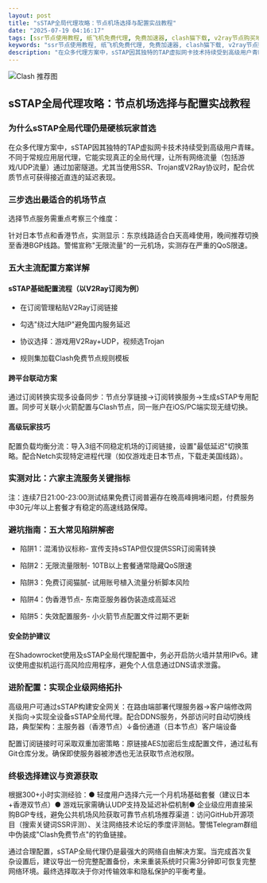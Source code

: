 ```yaml
---
layout: post
title: "sSTAP全局代理攻略：节点机场选择与配置实战教程"
date: "2025-07-19 04:16:17"
tags: [ssr节点使用教程, 纸飞机免费代理, 免费加速器, clash猫下载, v2ray节点购买地址, telegreat代理连接ip]
keywords: "ssr节点使用教程, 纸飞机免费代理, 免费加速器, clash猫下载, v2ray节点购买地址, telegreat代理连接ip"
description: "在众多代理方案中，sSTAP因其独特的TAP虚拟网卡技术持续受到高级用户青睐。不同于常规应用层代理，它能实现真正的全局代理，让所有网络流量（包括游戏/UDP流量）通过加密隧道。尤其当使用SSR、Trojan或V2Ray协议时，配合优质节点可获得接近直连的延迟表现。"
---
```


![Clash 推荐图](https://clashjd.github.io/assets/img/付费小火箭机场推荐.png)

## sSTAP全局代理攻略：节点机场选择与配置实战教程

### 为什么sSTAP全局代理仍是硬核玩家首选

在众多代理方案中，sSTAP因其独特的TAP虚拟网卡技术持续受到高级用户青睐。不同于常规应用层代理，它能实现真正的全局代理，让所有网络流量（包括游戏/UDP流量）通过加密隧道。尤其当使用SSR、Trojan或V2Ray协议时，配合优质节点可获得接近直连的延迟表现。

### 三步选出最适合的机场节点

选择节点服务需重点考察三个维度：

针对日本节点和香港节点，实测显示：东京线路适合白天高峰使用，晚间推荐切换至香港BGP线路。警惕宣称"无限流量"的一元机场，实测存在严重的QoS限速。

### 五大主流配置方案详解

#### sSTAP基础配置流程（以V2Ray订阅为例）

- 在订阅管理粘贴V2Ray订阅链接

- 勾选"绕过大陆IP"避免国内服务延迟

- 协议选择：游戏用V2Ray+UDP，视频选Trojan

- 规则集加载Clash免费节点规则模板

#### 跨平台联动方案

通过订阅转换实现多设备同步：节点分享链接→订阅转换服务→生成sSTAP专用配置。同步可关联小火箭配置与Clash节点，同一账户在iOS/PC端实现无缝切换。

#### 高级玩家技巧

配置负载均衡分流：导入3组不同稳定机场的订阅链接，设置"最低延迟"切换策略。配合Netch实现特定进程代理（如仅游戏走日本节点，下载走美国线路）。

### 实测对比：六家主流服务关键指标

注：连续7日21:00-23:00测试结果免费订阅普遍存在晚高峰拥堵问题，付费服务中30元/年以上套餐才有稳定的高速线路保障。

### 避坑指南：五大常见陷阱解密

- 陷阱1：混淆协议标称- 宣传支持sSTAP但仅提供SSR订阅需转换

- 陷阱2：无限流量限制- 10TB以上套餐通常隐藏QoS限速

- 陷阱3：免费订阅猫腻- 试用账号植入流量分析脚本风险

- 陷阱4：伪香港节点- 东南亚服务器伪装造成高延迟

- 陷阱5：失效配置服务- 小火箭节点配置文件过期不更新

#### 安全防护建议

在Shadowrocket使用及sSTAP全局代理配置中，务必开启防火墙并禁用IPv6。建议使用虚拟机运行高风险应用程序，避免个人信息通过DNS请求泄露。

### 进阶配置：实现企业级网络拓扑

高级用户可通过sSTAP构建安全网关：在路由端部署代理服务器→客户端修改网关指向→实现全设备sSTAP全局代理。配合DDNS服务，外部访问时自动切换线路，典型架构：主服务器（香港节点）↓备份通道（日本节点）客户端设备

配置订阅链接时可采取双重加密策略：原链接AES加密后生成配置文件，通过私有Git仓库分发。确保即使服务器被渗透也无法获取节点池权限。

### 终极选择建议与资源获取

根据300+小时实测经验：● 轻度用户选择六元一个月机场基础套餐（建议日本+香港双节点）● 游戏玩家需确认UDP支持及延迟补偿机制● 企业级应用直接采购BGP专线，避免公共机场风险获取可靠节点机场推荐渠道：访问GitHub开源项目（搜索关键词SSR评测）、关注网络技术论坛的季度评测帖。警惕Telegram群组中伪装成"Clash免费节点"的钓鱼链接。

通过合理配置，sSTAP全局代理仍是最强大的网络自由解决方案。当完成首次复杂设置后，建议导出一份完整配置备份，未来重装系统时只需3分钟即可恢复完整网络环境。最终选择取决于你对传输效率和隐私保护的平衡考量。